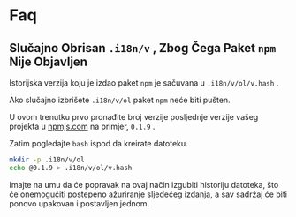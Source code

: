 # Faq

## Slučajno Obrisan `.i18n/v` , Zbog Čega Paket `npm` Nije Objavljen

Istorijska verzija koju je izdao paket `npm` je sačuvana u `.i18n/v/ol/v.hash` .

Ako slučajno izbrišete `.i18n/v/ol` paket `npm` neće biti pušten.

U ovom trenutku prvo pronađite broj verzije posljednje verzije vašeg projekta u [npmjs.com](//npmjs.com) na primjer, `0.1.9` .

Zatim pogledajte `bash` ispod da kreirate datoteku.

```bash
mkdir -p .i18n/v/ol
echo @0.1.9 > .i18n/v/ol/v.hash
```

Imajte na umu da će popravak na ovaj način izgubiti historiju datoteka, što će onemogućiti postepeno ažuriranje sljedećeg izdanja, a sav sadržaj će biti ponovo upakovan i postavljen jednom.